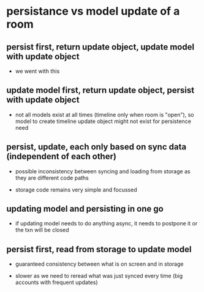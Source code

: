 # persistance vs model update of a room

## persist first, return update object, update model with update object
 - we went with this
## update model first, return update object, persist with update object
 - not all models exist at all times (timeline only when room is "open"),
 	so model to create timeline update object might not exist for persistence need

## persist, update, each only based on sync data (independent of each other)
 - possible inconsistency between syncing and loading from storage as they are different code paths
 + storage code remains very simple and focussed

## updating model and persisting in one go
 - if updating model needs to do anything async, it needs to postpone it or the txn will be closed

## persist first, read from storage to update model
 + guaranteed consistency between what is on screen and in storage
 - slower as we need to reread what was just synced every time (big accounts with frequent updates)
